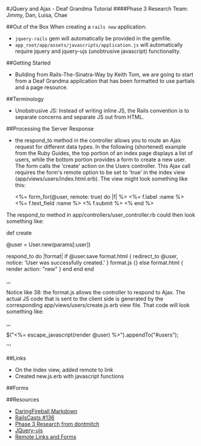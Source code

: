 #JQuery and Ajax - Deaf Grandma Tutorial
####Phase 3 Research
Team: Jimmy, Dan, Luisa, Chae

##Out of the Box
When creating a `rails new` application:
-  `jquery-rails` gem will automatically be provided in the gemfile.
-  `app_root/app/assets/javascripts/application.js` will automatically require jquery and jquery-ujs (unobtrusive javascript) functionality.

##Getting Started
-  Building from Rails-The-Sinatra-Way by Keith Tom, we are going to start from a Deaf Grandma application that has been formatted to use partials and a page resource.

##Terminology

-  Unobstrusive JS: Instead of writing inline JS, the Rails convention is to separate concerns and separate JS out from HTML. 

##Processing the Server Response

- the respond_to method in the controller allows you to route an Ajax request for different data types. In the following (shortened) example from the Ruby Guides, the top portion
of an index page displays a list of users, while the bottom portion provides a form to create a new user. The form calls the 'create' action on the Users controller. 
This Ajax call requires the form's remote option to be set to 'true' in the index view (app/views/users/index.html.erb). The view might look something like this:


     <%= form_for(@user, remote: true) do |f| %>
      <%= f.label :name %><br>
      <%= f.text_field :name %>
      <%  f.submit %>
     <% end %>


The respond_to method in app/controllers/user_controller.rb could then look something like:



def create

  @user = User.new(params[:user])

  respond_to do |format|
    if @user.save
      format.html { redirect_to @user, notice: 'User was successfully created.' }
      format.js   {}
    else
      format.html { render action: "new" }
    end
  end
end

,,,

Notice like 38: the format.js allows the controller to respond to Ajax. The actual JS code that is sent to the client side
is generated by the corresponding app/views/users/create.js.erb view file. That code will look something like:

,,,

$("<%= escape_javascript(render @user) %>").appendTo("#users");


'''

##Links
-  On the Index view, added remote to link
-  Created new.js.erb with javascript functions

##Forms


##Resources
-  [DaringFireball Markdown](http://daringfireball.net/projects/markdown/syntax#link)
-  [RailsCasts #136](http://railscasts.com/episodes/136-jquery-ajax-revised)
-  [Phase 3 Research from dontmitch](https://github.com/dontmitch/intro_to_rails/blob/master/Guides/7_jquery_and_ajax.md)
-  [JQuery-ujs](https://github.com/rails/jquery-ujs/wiki/ajax)
-  [Remote Links and Forms](http://www.alfajango.com/blog/rails-3-remote-links-and-forms/)
